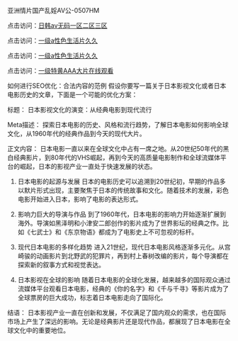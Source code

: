 
亚洲情片国产乱婬AV公-0507HM


点击访问：<a href="https://bered.pages.dev/">日韩av无码一区二区三区</a>

点击访问：<a href="https://rtj-3zo.pages.dev/">一级a性色生活片久久</a>

点击访问：<a href="https://vassv.pages.dev/">一级a性色生活片久久</a>

点击访问：<a href="https://https://vassv.pages.dev/">一级特黄AAA大片在线观看</a>


如何进行SEO优化：合法内容的范例
假设你要写一篇关于日本影视文化或者日本电影历史的文章，下面是一个可能的优化方案：

标题：
日本影视文化的演变：从经典电影到现代流行

Meta描述：
探索日本电影的历史、风格和流行趋势，了解日本电影如何影响全球文化，从1960年代的经典作品到今天的现代大片。

正文内容：
日本电影一直以来在全球文化中占有一席之地。从20世纪50年代的黑白经典影片，到80年代的VHS崛起，再到今天的高质量电影制作和全球流媒体平台的崛起，日本的影视产业一直处于快速发展的状态。

1. 日本电影的起源与发展
日本的电影历史可以追溯到20世纪初，早期的作品多以默片形式出现，主要聚焦于日本的传统故事和文化。随着技术的发展，彩色电影开始进入日本，影响了电影的表达形式。

2. 影响力巨大的导演与作品
到了1960年代，日本电影的影响力开始逐渐扩展到海外。导演如黑泽明和小津安二郎创作的影片成为了世界影坛的经典之作。比如《七武士》和《东京物语》都成为了电影史上不可忽视的标杆。

3. 现代日本电影的多样化趋势
进入21世纪，现代日本电影风格逐渐多元化。从宫崎骏的动画影片到北野武的犯罪片，再到村上春树改编的影片，每个导演都在探索新的叙事方式和视觉表达。

4. 日本影视在全球的影响
随着日本电影的全球化发展，越来越多的国际观众通过流媒体平台观看日本电影，经典的《你的名字》和《千与千寻》等影片成为了全球票房的巨大成功，标志着日本电影走向了国际化。

结语：
日本影视产业一直在创新和发展，不仅满足了国内观众的需求，也在国际市场上产生了深远的影响。无论是经典影片还是现代作品，都展现了日本电影在全球文化中的重要地位。


<span style="display:none;">[Canonical link](https://github.com/su4569/145233 ）</span>
